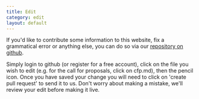 ```yaml
---
title: Edit
category: edit
layout: default
---
```


If you'd like to contribute some information to this website, fix a
grammatical error or anything else, you can do so via our [repository
on github](https://github.com/iclc/iclc.github.io).

Simply login to github (or register for a free account), click on the
file you wish to edit (e.g. for the call for proposals, click on
cfp.md), then the pencil icon. Once you have saved your change you
will need to click on 'create pull request' to send it to us. Don't
worry about making a mistake, we'll review your edit before making it
live.